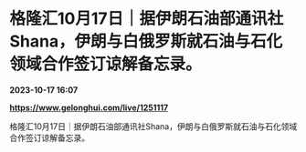 # 格隆汇10月17日｜据伊朗石油部通讯社Shana，伊朗与白俄罗斯就石油与石化领域合作签订谅解备忘录。

**2023-10-17 16:07**

**https://www.gelonghui.com/live/1251117**

格隆汇10月17日｜据伊朗石油部通讯社Shana，伊朗与白俄罗斯就石油与石化领域合作签订谅解备忘录。